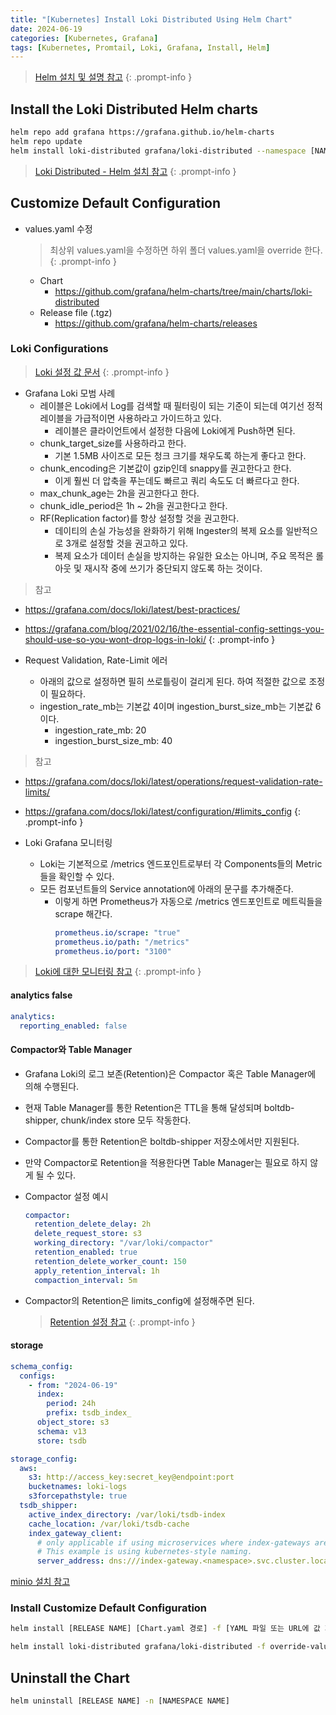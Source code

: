 ```yaml
---
title: "[Kubernetes] Install Loki Distributed Using Helm Chart"
date: 2024-06-19
categories: [Kubernetes, Grafana]
tags: [Kubernetes, Promtail, Loki, Grafana, Install, Helm]
---
```


> [Helm 설치 및 설명 참고](https://kyungryeol-yoon.github.io/posts/kubernetes-helm/)
{: .prompt-info }

## Install the Loki Distributed Helm charts
```bash
helm repo add grafana https://grafana.github.io/helm-charts
helm repo update
helm install loki-distributed grafana/loki-distributed --namespace [NAMESPACE NAME] --version [VERSION]
```

> [Loki Distributed - Helm 설치 참고](https://grafana.com/docs/loki/latest/setup/install/helm/)
{: .prompt-info }

## Customize Default Configuration
- values.yaml 수정
  > 최상위 values.yaml을 수정하면 하위 폴더 values.yaml을 override 한다.
  {: .prompt-info }
  - Chart
    - https://github.com/grafana/helm-charts/tree/main/charts/loki-distributed
  - Release file (.tgz)
    - https://github.com/grafana/helm-charts/releases

### Loki Configurations
> [Loki 설정 값 문서](https://grafana.com/docs/loki/latest/configuration/)
{: .prompt-info }

- Grafana Loki 모범 사례
  - 레이블은 Loki에서 Log를 검색할 때 필터링이 되는 기준이 되는데 여기선 정적 레이블을 가급적이면 사용하라고 가이드하고 있다.
    - 레이블은 클라이언트에서 설정한 다음에 Loki에게 Push하면 된다.
  - chunk_target_size를 사용하라고 한다.
    - 기본 1.5MB 사이즈로 모든 청크 크기를 채우도록 하는게 좋다고 한다.
  - chunk_encoding은 기본값이 gzip인데 snappy를 권고한다고 한다.
    - 이게 훨씬 더 압축을 푸는데도 빠르고 쿼리 속도도 더 빠르다고 한다.
  - max_chunk_age는 2h을 권고한다고 한다.
  - chunk_idle_period은 1h ~ 2h을 권고한다고 한다.
  - RF(Replication factor)를 항상 설정할 것을 권고한다.
    - 데이티의 손실 가능성을 완화하기 위해 Ingester의 복제 요소를 일반적으로 3개로 설정할 것을 권고하고 있다.
    - 복제 요소가 데이터 손실을 방지하는 유일한 요소는 아니며, 주요 목적은 롤아웃 및 재시작 중에 쓰기가 중단되지 않도록 하는 것이다.

> 참고
  - https://grafana.com/docs/loki/latest/best-practices/
  - https://grafana.com/blog/2021/02/16/the-essential-config-settings-you-should-use-so-you-wont-drop-logs-in-loki/
{: .prompt-info }

- Request Validation, Rate-Limit 에러
  - 아래의 값으로 설정하면 필히 쓰로틀링이 걸리게 된다. 하여 적절한 값으로 조정이 필요하다.
  - ingestion_rate_mb는 기본값 4이며 ingestion_burst_size_mb는 기본값 6이다.
    - ingestion_rate_mb: 20
    - ingestion_burst_size_mb: 40

> 참고
  - https://grafana.com/docs/loki/latest/operations/request-validation-rate-limits/
  - https://grafana.com/docs/loki/latest/configuration/#limits_config
{: .prompt-info }

- Loki Grafana 모니터링
  - Loki는 기본적으로 /metrics 엔드포인트로부터 각 Components들의 Metric들을 확인할 수 있다.
  - 모든 컴포넌트들의 Service annotation에 아래의 문구를 추가해준다.
    - 이렇게 하면 Prometheus가 자동으로 /metrics 엔드포인트로 메트릭들을 scrape 해간다.
        ```yaml
        prometheus.io/scrape: "true"
        prometheus.io/path: "/metrics"
        prometheus.io/port: "3100"
        ```

> [Loki에 대한 모니터링 참고](https://grafana.com/docs/loki/latest/operations/observability/)
{: .prompt-info }

#### analytics false

```yaml
analytics:
  reporting_enabled: false
```

#### Compactor와 Table Manager
- Grafana Loki의 로그 보존(Retention)은 Compactor 혹은 Table Manager에 의해 수행된다.
- 현재 Table Manager를 통한 Retention은 TTL을 통해 달성되며 boltdb-shipper, chunk/index store 모두 작동한다.
- Compactor를 통한 Retention은 boltdb-shipper 저장소에서만 지원된다.
- 만약 Compactor로 Retention을 적용한다면 Table Manager는 필요로 하지 않게 될 수 있다.

- Compactor 설정 예시
  ```yaml
  compactor:
    retention_delete_delay: 2h
    delete_request_store: s3
    working_directory: "/var/loki/compactor"
    retention_enabled: true
    retention_delete_worker_count: 150
    apply_retention_interval: 1h
    compaction_interval: 5m
  ```
- Compactor의 Retention은 limits_config에 설정해주면 된다.
  > [Retention 설정 참고](https://grafana.com/docs/loki/latest/operations/storage/retention/#configuring-the-retention-period)
  {: .prompt-info }

#### storage

```yaml
schema_config:
  configs:
    - from: "2024-06-19"
      index:
        period: 24h
        prefix: tsdb_index_
      object_store: s3
      schema: v13
      store: tsdb

storage_config:
  aws:
    s3: http://access_key:secret_key@endpoint:port
    bucketnames: loki-logs
    s3forcepathstyle: true
  tsdb_shipper:
    active_index_directory: /var/loki/tsdb-index
    cache_location: /var/loki/tsdb-cache
    index_gateway_client:
      # only applicable if using microservices where index-gateways are independently deployed.
      # This example is using kubernetes-style naming.
      server_address: dns:///index-gateway.<namespace>.svc.cluster.local:9095
```


[minio 설치 참고](https://kyungryeol-yoon.github.io/posts/kubernetes-minio/)

### Install Customize Default Configuration
```bash
helm install [RELEASE NAME] [Chart.yaml 경로] -f [YAML 파일 또는 URL에 값 지정 (여러 개를 지정가능)] -n [NAMESPACE NAME]
```

```bash
helm install loki-distributed grafana/loki-distributed -f override-values.yaml -n [NAMESPACE NAME]
```

## Uninstall the Chart
```bash
helm uninstall [RELEASE NAME] -n [NAMESPACE NAME]
```